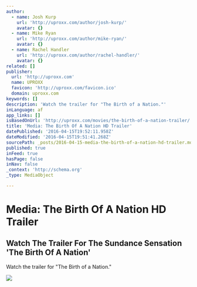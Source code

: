 ```yaml
---
author:
  - name: Josh Kurp
    url: 'http://uproxx.com/author/josh-kurp/'
    avatar: {}
  - name: Mike Ryan
    url: 'http://uproxx.com/author/mike-ryan/'
    avatar: {}
  - name: Rachel Handler
    url: 'http://uproxx.com/author/rachel-handler/'
    avatar: {}
related: []
publisher:
  url: 'http://uproxx.com'
  name: UPROXX
  favicon: 'http://uproxx.com/favicon.ico'
  domain: uproxx.com
keywords: []
description: 'Watch the trailer for "The Birth of a Nation."'
inLanguage: af
app_links: []
isBasedOnUrl: 'http://uproxx.com/movies/the-birth-of-a-nation-trailer/'
title: 'Media: The Birth Of A Nation HD Trailer'
datePublished: '2016-04-15T19:52:11.958Z'
dateModified: '2016-04-15T19:51:41.268Z'
sourcePath: _posts/2016-04-15-media-the-birth-of-a-nation-hd-trailer.md
published: true
inFeed: true
hasPage: false
inNav: false
_context: 'http://schema.org'
_type: MediaObject

---
```

# Media: The Birth Of A Nation HD Trailer

<article style=""><h1>Watch The Trailer For The Sundance Sensation 'The Birth Of A Nation'</h1><p>Watch the trailer for "The Birth of a Nation."</p><img src="https://i1.wp.com/uproxx.files.wordpress.com/2016/04/birth-of-a-nation.jpg?fit=440%2C330&amp;quality=90&amp;strip&amp;ssl=1" /></article>